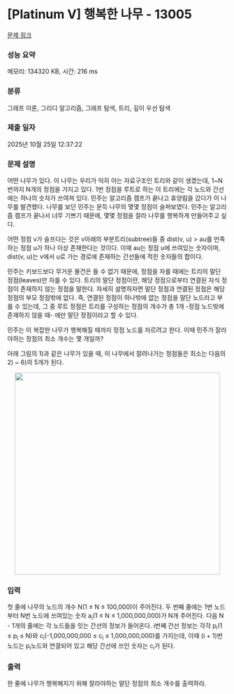 # [Platinum V] 행복한 나무 - 13005 

[문제 링크](https://www.acmicpc.net/problem/13005) 

### 성능 요약

메모리: 134320 KB, 시간: 216 ms

### 분류

그래프 이론, 그리디 알고리즘, 그래프 탐색, 트리, 깊이 우선 탐색

### 제출 일자

2025년 10월 25일 12:37:22

### 문제 설명

<p>어떤 나무가 있다. 이 나무는 우리가 익히 아는 자료구조인 트리와 같이 생겼는데, 1~N번까지 N개의 정점을 가지고 있다. 1번 정점을 루트로 하는 이 트리에는 각 노드와 간선에는 하나의 숫자가 쓰여져 있다. 민주는 알고리즘 캠프가 끝나고 휴양림을 갔다가 이 나무를 발견했다. 나무를 보던 민주는 문득 나무의 몇몇 정점이 슬퍼보였다. 민주는 알고리즘 캠프가 끝나서 너무 기쁘기 때문에, 몇몇 정점을 잘라 나무를 행복하게 만들어주고 싶다.</p>

<p>어떤 정점 v가 슬프다는 것은 v아래의 부분트리(subtree)들 중 dist(v, u) > au를 만족하는 정점 u가 하나 이상 존재한다는 것이다. 이때 au는 정점 u에 쓰여있는 숫자이며, dist(v, u)는 v에서 u로 가는 경로에 존재하는 간선들에 적힌 숫자들의 합이다.</p>

<p>민주는 키보드보다 무거운 물건은 들 수 없기 때문에, 정점을 자를 때에는 트리의 말단 정점(leaves)만 자를 수 있다. 트리의 말단 정점이란, 해당 정점으로부터 연결된 자식 정점이 존재하지 않는 정점을 말한다. 자세히 설명하자면 말단 정점과 연결된 정점은 해당 정점의 부모 정점밖에 없다. 즉, 연결된 정점이 하나밖에 없는 정점을 말단 노드라고 부를 수 있는데, 그 중 루트 정점은 트리를 구성하는 정점의 개수가 총 1개 -정점 노드밖에 존재하지 않을 때- 에만 말단 정점이라고 할 수 있다.</p>

<p>민주는 이 복잡한 나무가 행복해질 때까지 정점 노드를 자르려고 한다. 이때 민주가 잘라야하는 정점의 최소 개수는 몇 개일까?</p>

<p>아래 그림의 1)과 같은 나무가 있을 때, 이 나무에서 잘려나가는 정점들은 최소는 다음의 2) ~ 6)의 5개가 된다.</p>

<p style="text-align: center;"><img alt="" src="https://onlinejudgeimages.s3-ap-northeast-1.amazonaws.com/problem/13005/1.png" style="height:463px; width:470px"></p>

### 입력 

 <p>첫 줄에 나무의 노드의 개수 N(1 ≤ N ≤ 100,000)이 주어진다. 두 번째 줄에는 1번 노드부터 N번 노드에 쓰여있는 숫자 a<sub>i</sub>(1 ≤ N ≤ 1,000,000,000)가 N개 주어진다. 다음 N - 1개의 줄에는 각 노드들을 잇는 간선의 정보가 들어온다. i번째 간선 정보는 각각 p<sub>i</sub>(1 ≤ p<sub>i</sub> ≤ N)와 c<sub>i</sub>(-1,000,000,000 ≤ c<sub>i</sub> ≤ 1,000,000,000)를 가지는데, 이때 (i + 1)번 노드는 p<sub>i</sub>노드와 연결되어 있고 해당 간선에 쓰인 숫자는 c<sub>i</sub>가 된다.</p>

### 출력 

 <p>한 줄에 나무가 행복해지기 위해 잘라야하는 말단 정점의 최소 개수를 출력하라.</p>

